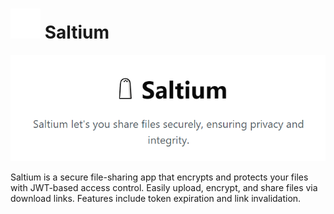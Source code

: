 # ![img](./frontend/public/favicon.svg) Saltium

![header](./public/images/header.png)

Saltium is a secure file-sharing app that encrypts and protects your files with JWT-based access control. Easily upload, encrypt, and share files via download links. Features include token expiration and link invalidation.
